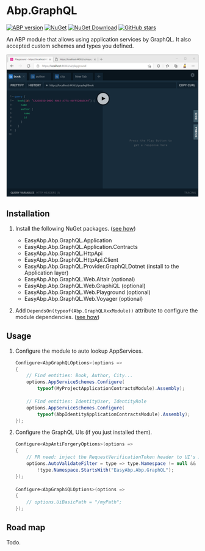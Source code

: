 # Abp.GraphQL

[![ABP version](https://img.shields.io/badge/dynamic/xml?style=flat-square&color=yellow&label=abp&query=%2F%2FProject%2FPropertyGroup%2FAbpVersion&url=https%3A%2F%2Fraw.githubusercontent.com%2FEasyAbp%2FAbp.GraphQL%2Fmaster%2FDirectory.Build.props)](https://abp.io)
[![NuGet](https://img.shields.io/nuget/v/EasyAbp.Abp.GraphQL.Provider.Shared.svg?style=flat-square)](https://www.nuget.org/packages/EasyAbp.Abp.GraphQL.Provider.Shared)
[![NuGet Download](https://img.shields.io/nuget/dt/EasyAbp.Abp.GraphQL.Provider.Shared.svg?style=flat-square)](https://www.nuget.org/packages/EasyAbp.Abp.GraphQL.Provider.Shared)
[![GitHub stars](https://img.shields.io/github/stars/EasyAbp/Abp.GraphQL?style=social)](https://www.github.com/EasyAbp/Abp.GraphQL)

An ABP module that allows using application services by GraphQL. It also accepted custom schemes and types you defined.

![UI](/modules/Abp.GraphQL/images/UI.apng)

## Installation

1. Install the following NuGet packages. ([see how](https://github.com/EasyAbp/EasyAbpGuide/blob/master/docs/How-To.md#add-nuget-packages))

    * EasyAbp.Abp.GraphQL.Application
    * EasyAbp.Abp.GraphQL.Application.Contracts
    * EasyAbp.Abp.GraphQL.HttpApi
    * EasyAbp.Abp.GraphQL.HttpApi.Client
    * EasyAbp.Abp.GraphQL.Provider.GraphQLDotnet (install to the Application layer)
    * EasyAbp.Abp.GraphQL.Web.Altair (optional)
    * EasyAbp.Abp.GraphQL.Web.GraphiQL (optional)
    * EasyAbp.Abp.GraphQL.Web.Playground (optional)
    * EasyAbp.Abp.GraphQL.Web.Voyager (optional)

2. Add `DependsOn(typeof(Abp.GraphQLXxxModule))` attribute to configure the module dependencies. ([see how](https://github.com/EasyAbp/EasyAbpGuide/blob/master/docs/How-To.md#add-module-dependencies))

## Usage

1. Configure the module to auto lookup AppServices.
    ```c#
    Configure<AbpGraphQLOptions>(options =>
    {
        // Find entities: Book, Author, City...
        options.AppServiceSchemes.Configure(
            typeof(MyProjectApplicationContractsModule).Assembly);

        // Find entities: IdentityUser, IdentityRole
        options.AppServiceSchemes.Configure(
            typeof(AbpIdentityApplicationContractsModule).Assembly);
    });
    ```
2. Configure the GraphQL UIs (if you just installed them).
    ```c#
    Configure<AbpAntiForgeryOptions>(options =>
    {
        // PR need: inject the RequestVerificationToken header to UI's AJAX request.
        options.AutoValidateFilter = type => type.Namespace != null &&
            !type.Namespace.StartsWith("EasyAbp.Abp.GraphQL");
    });

    Configure<AbpGraphiQLOptions>(options =>
    {
        // options.UiBasicPath = "/myPath";
    });
    ```

## Road map

Todo.
